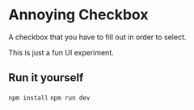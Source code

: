# Annoying Checkbox

A checkbox that you have to fill out in order to select.

This is just a fun UI experiment.

## Run it yourself

`npm install`
`npm run dev`
